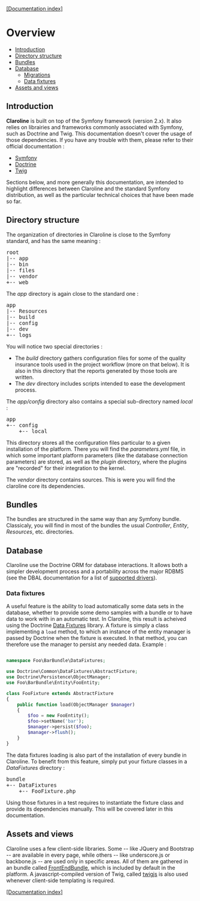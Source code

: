 [[Documentation index]][1]

Overview
========

- [Introduction](#introduction)
- [Directory structure](#directory-structure)
- [Bundles](#bundles)
- [Database](#database)
  - [Migrations](#migrations)
  - [Data fixtures](#data-fixtures)
- [Assets and views](#assets-and-views)

Introduction
------------

**Claroline** is built on top of the Symfony framework (version 2.x). It also
relies on librairies and frameworks commonly associated with Symfony, such as
Doctrine and Twig. This documentation doesn't cover the usage of those
dependencies. If you have any trouble with them, please refer to their official
documentation :

- [Symfony][2]
- [Doctrine][3]
- [Twig][4]

Sections below, and more generally this documentation, are intended to
highlight differences between Claroline and the standard Symfony distribution,
as well as the particular technical choices that have been made so far.

Directory structure
-------------------

The organization of directories in Claroline is close to the Symfony standard,
and has the same meaning :

<pre>
root
|-- app
|-- bin
|-- files
|-- vendor
+-- web
</pre>


The *app* directory is again close to the standard one :

<pre>
app
|-- Resources
|-- build
|-- config
|-- dev
+-- logs
</pre>


You will notice two special directories :

- The *build* directory gathers configuration files for some of the quality
  insurance tools used in the project workflow (more on that below). It is also
  in this directory that the reports generated by those tools are written.
- The *dev* directory includes scripts intended to ease the development
  process.

The *app/config* directory also contains a special sub-directory named
*local* :

<pre>
app
+-- config
    +-- local
</pre>

This directory stores all the configuration files particular to a given
installation of the platform. There you will find the *parameters.yml* file, in
which some important platform parameters (like the database connection
parameters) are stored, as well as the *plugin* directory, where the plugins
are "recorded" for their integration to the kernel.

The *vendor* directory contains sources. This is were you will find the
claroline core its dependencies.

Bundles
-------

The bundles are structured in the same way than any Symfony bundle. Classicaly,
you will find in most of the bundles the usual *Controller*, *Entity*,
*Resources*, etc. directories.

Database
--------

Claroline use the Doctrine ORM for database interactions. It allows both a
simpler development process and a portability across the major RDBMS (see the
DBAL documentation for a list of [supported drivers][5]).

### Data fixtures

A useful feature is the ability to load automatically some data sets in
the database, whether to provide some demo samples with a bundle or to have
data to work with in an automatic test. In Claroline, this result is acheived
using the Doctrine [Data Fixtures][8] library. A fixture is simply a class
implementing a `load` method, to which an instance of the entity manager is
passed by Doctrine when the fixture is executed. In that method, you can
therefore use the manager to persist any needed data. Example :

```php

namespace Foo\BarBundle\DataFixtures;

use Doctrine\Common\DataFixtures\AbstractFixture;
use Doctrine\Persistence\ObjectManager;
use Foo\BarBundle\Entity\FooEntity;

class FooFixture extends AbstractFixture
{
    public function load(ObjectManager $manager)
    {
        $foo = new FooEntity();
        $foo->setName('bar');
        $manager->persist($foo);
        $manager->flush();
    }
}

```

The data fixtures loading is also part of the installation of every bundle in
Claroline. To benefit from this feature, simply put your fixture classes in
a *DataFixtures* directory :

<pre>
bundle
+-- DataFixtures
    +-- FooFixture.php
</pre>

Using those fixtures in a test requires to instantiate the fixture class and
provide its dependencies manually. This will be covered later in this
documentation.

Assets and views
----------------

Claroline uses a few client-side libraries. Some -- like JQuery and Bootstrap
-- are available in every page, while others -- like underscore.js or
backbone.js -- are used only in specific areas. All of them are gathered in an
bundle called [FrontEndBundle][9], which is included by default in the
platform. A javascript-compiled version of Twig, called [twigjs][10] is also
used whenever client-side templating is required.

[[Documentation index]][1]

[1]:  ../index.md
[2]:  http://symfony.com/doc/current/index.html
[3]:  http://docs.doctrine-project.org/projects/doctrine-orm/en/latest/index.html
[4]:  http://twig.sensiolabs.org/documentation
[5]:  http://docs.doctrine-project.org/projects/doctrine-dbal/en/latest/reference/configuration.html#driver
[6]:  http://docs.doctrine-project.org/en/2.0.x/reference/tools.html#database-schema-generation
[7]:  http://docs.doctrine-project.org/projects/doctrine-migrations/en/latest/toc.html
[8]:  https://github.com/doctrine/data-fixtures
[9]:  https://github.com/claroline/FrontEndBundle
[10]: http://jmsyst.com/libs/twig.js
